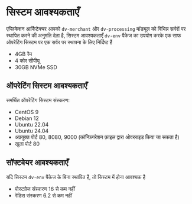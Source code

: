 # सिस्टम आवश्यकताएँ

एप्लिकेशन आर्किटेक्चर आपको `dv-merchant` और `dv-processing` मॉड्यूल को विभिन्न सर्वरों पर स्थापित करने की अनुमति देता
है, सिस्टम आवश्यकताएँ `dv-env` पैकेज का उपयोग करके एक साफ ऑपरेटिंग सिस्टम पर एक सर्वर पर स्थापना के लिए निर्दिष्ट हैं

- 4GB रैम
- 4 कोर सीपीयू
- 30GB NVMe SSD

## ऑपरेटिंग सिस्टम आवश्यकताएँ

समर्थित ऑपरेटिंग सिस्टम संस्करण:

- CentOS 9
- Debian 12
- Ubuntu 22.04
- Ubuntu 24.04
- अप्रयुक्त पोर्ट 80, 8080, 9000 (कॉन्फ़िगरेशन फ़ाइल द्वारा ओवरराइड किया जा सकता है)
- खुला पोर्ट 80

## सॉफ्टवेयर आवश्यकताएँ

यदि सिस्टम `dv-env` पैकेज के बिना स्थापित है, तो सिस्टम में होना आवश्यक है

- पोस्टग्रेज संस्करण 16 से कम नहीं
- रेडिस संस्करण 6.2 से कम नहीं